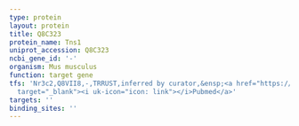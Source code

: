```yaml
---
type: protein
layout: protein
title: Q8C323
protein_name: Tns1
uniprot_accession: Q8C323
ncbi_gene_id: '-'
organism: Mus musculus
function: target gene
tfs: 'Nr3c2,Q8VII8,-,TRRUST,inferred by curator,&ensp;<a href="https://www.ncbi.nlm.nih.gov/pubmed/?term=24491541%5Buid%5D"
  target="_blank"><i uk-icon="icon: link"></i>Pubmed</a>'
targets: ''
binding_sites: ''
---
```

